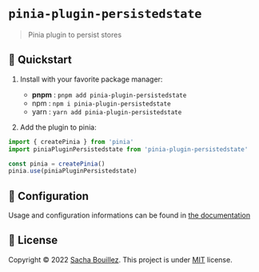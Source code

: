 # `pinia-plugin-persistedstate`

> Pinia plugin to persist stores

## 🚀 Quickstart

1. Install with your favorite package manager:
   - **pnpm** : `pnpm add pinia-plugin-persistedstate`
   - npm : `npm i pinia-plugin-persistedstate`
   - yarn : `yarn add pinia-plugin-persistedstate`

2. Add the plugin to pinia:
```ts
import { createPinia } from 'pinia'
import piniaPluginPersistedstate from 'pinia-plugin-persistedstate'

const pinia = createPinia()
pinia.use(piniaPluginPersistedstate)
```

## 🔧 Configuration

Usage and configuration informations can be found in [the documentation](https://prazdevs.github.io/pinia-plugin-persistedstate/guide/)

## 📝 License

Copyright © 2022 [Sacha Bouillez](https://github.com/prazdevs).
This project is under [MIT](https://github.com/prazdevs/pinia-plugin-persistedstate/blob/main/LICENSE) license.
